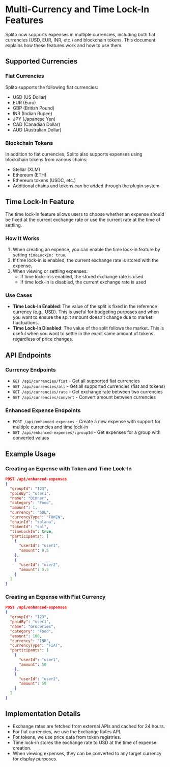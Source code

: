 # Multi-Currency and Time Lock-In Features

Splito now supports expenses in multiple currencies, including both fiat currencies (USD, EUR, INR, etc.) and blockchain tokens. This document explains how these features work and how to use them.

## Supported Currencies

### Fiat Currencies

Splito supports the following fiat currencies:

- USD (US Dollar)
- EUR (Euro)
- GBP (British Pound)
- INR (Indian Rupee)
- JPY (Japanese Yen)
- CAD (Canadian Dollar)
- AUD (Australian Dollar)

### Blockchain Tokens

In addition to fiat currencies, Splito also supports expenses using blockchain tokens from various chains:

- Stellar (XLM)
- Ethereum (ETH)
- Ethereum tokens (USDC, etc.)
- Additional chains and tokens can be added through the plugin system

## Time Lock-In Feature

The time lock-in feature allows users to choose whether an expense should be fixed at the current exchange rate or use the current rate at the time of settling.

### How It Works

1. When creating an expense, you can enable the time lock-in feature by setting `timeLockIn: true`.
2. If time lock-in is enabled, the current exchange rate is stored with the expense.
3. When viewing or settling expenses:
   - If time lock-in is enabled, the stored exchange rate is used
   - If time lock-in is disabled, the current exchange rate is used

### Use Cases

- **Time Lock-In Enabled**: The value of the split is fixed in the reference currency (e.g., USD). This is useful for budgeting purposes and when you want to ensure the split amount doesn't change due to market fluctuations.
- **Time Lock-In Disabled**: The value of the split follows the market. This is useful when you want to settle in the exact same amount of tokens regardless of price changes.

## API Endpoints

### Currency Endpoints

- `GET /api/currencies/fiat` - Get all supported fiat currencies
- `GET /api/currencies/all` - Get all supported currencies (fiat and tokens)
- `GET /api/currencies/rate` - Get exchange rate between two currencies
- `GET /api/currencies/convert` - Convert amount between currencies

### Enhanced Expense Endpoints

- `POST /api/enhanced-expenses` - Create a new expense with support for multiple currencies and time lock-in
- `GET /api/enhanced-expenses/:groupId` - Get expenses for a group with converted values

## Example Usage

### Creating an Expense with Token and Time Lock-In

```json
POST /api/enhanced-expenses
{
  "groupId": "123",
  "paidBy": "user1",
  "name": "Dinner",
  "category": "Food",
  "amount": 1,
  "currency": "SOL",
  "currencyType": "TOKEN",
  "chainId": "solana",
  "tokenId": "sol",
  "timeLockIn": true,
  "participants": [
    {
      "userId": "user1",
      "amount": 0.5
    },
    {
      "userId": "user2",
      "amount": 0.5
    }
  ]
}
```

### Creating an Expense with Fiat Currency

```json
POST /api/enhanced-expenses
{
  "groupId": "123",
  "paidBy": "user1",
  "name": "Groceries",
  "category": "Food",
  "amount": 100,
  "currency": "INR",
  "currencyType": "FIAT",
  "participants": [
    {
      "userId": "user1",
      "amount": 50
    },
    {
      "userId": "user2",
      "amount": 50
    }
  ]
}
```

## Implementation Details

- Exchange rates are fetched from external APIs and cached for 24 hours.
- For fiat currencies, we use the Exchange Rates API.
- For tokens, we use price data from token registries.
- Time lock-in stores the exchange rate to USD at the time of expense creation.
- When viewing expenses, they can be converted to any target currency for display purposes.
